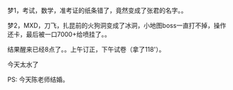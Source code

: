 梦1，考试，数学，准考证的纸条错了，竟然变成了张君的名字。。

梦2，MXD，刀飞，扎昆前的火狗洞变成了冰洞，小地图boss一直打不掉，操作还卡，最后被一口7000+给喷挂了。。

结果醒来已经8点了。。上午订正，下午试卷（拿了118'）。

今天太水了

PS: 今天陈老师结婚。